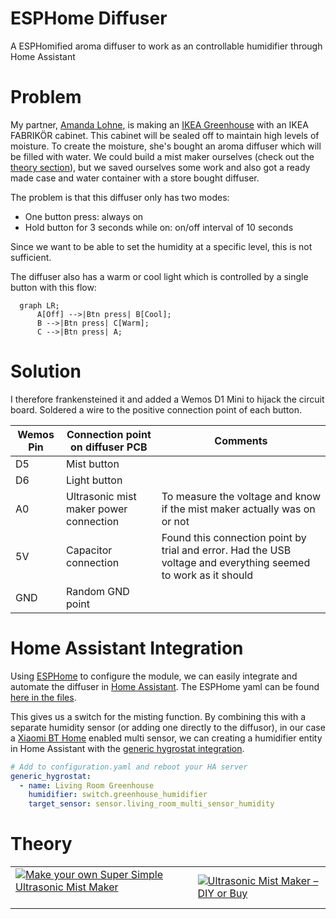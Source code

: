 # ESPHome Diffuser

A ESPHomified aroma diffuser to work as an controllable humidifier through Home Assistant

# Problem

My partner, [Amanda Lohne](https://amandalohne.com/), is making an [IKEA Greenhouse](https://www.reddit.com/r/IkeaGreenhouseClub/) with an IKEA FABRIKÖR cabinet. This cabinet will be sealed off to maintain high levels of moisture. To create the moisture, she's bought an aroma diffuser which will be filled with water. We could build a mist maker ourselves (check out the [theory section](https://github.com/petrepa/ESPHome-Diffuser/blob/main/README.md#theory)), but we saved ourselves some work and also got a ready made case and water container with a store bought diffuser.

The problem is that this diffuser only has two modes:
- One button press: always on
- Hold button for 3 seconds while on: on/off interval of 10 seconds

Since we want to be able to set the humidity at a specific level, this is not sufficient. 

The diffuser also has a warm or cool light which is controlled by a single button with this flow:
```mermaid
  graph LR;
      A[Off] -->|Btn press| B[Cool];
      B -->|Btn press| C[Warm];
      C -->|Btn press| A;
```

# Solution

I therefore frankensteined it and added a Wemos D1 Mini to hijack the circuit board. Soldered a wire to the positive connection point of each button.

| Wemos Pin | Connection point on diffuser PCB       | Comments  |
|-----------|----------------------------------------|-----------|
| D5        | Mist button                            |           |
| D6        | Light button                           |           |
| A0        | Ultrasonic mist maker power connection | To measure the voltage and know if the mist maker actually was on or not | 
| 5V        | Capacitor connection                   | Found this connection point by trial and error. Had the USB voltage and everything seemed to work as it should |
| GND       | Random GND point                       |    | 

# Home Assistant Integration
Using [ESPHome](https://esphome.io/) to configure the module, we can easily integrate and automate the diffuser in [Home Assistant](https://www.home-assistant.io/). The ESPHome yaml can be found [here in the files](https://github.com/petrepa/ESPHome-Diffuser/blob/main/greenhouse-humidifier.yaml).

This gives us a switch for the misting function. By combining this with a separate humidity sensor (or adding one directly to the diffusor), in our case a [Xiaomi BT Home](https://bthome.io/) enabled multi sensor, we can creating a humidifier entity in Home Assistant with the [generic hygrostat integration](https://www.home-assistant.io/integrations/generic_hygrostat/). 

```yaml
# Add to configuration.yaml and reboot your HA server
generic_hygrostat:
  - name: Living Room Greenhouse
    humidifier: switch.greenhouse_humidifier
    target_sensor: sensor.living_room_multi_sensor_humidity

```

# Theory
|   |   |
|---|---|
| [![Make your own Super Simple Ultrasonic Mist Maker](https://img.youtube.com/vi/OOZi3QnnDCo/0.jpg)](https://www.youtube.com/watch?v=OOZi3QnnDCo&ab_channel=GreatScott%21) | [![Ultrasonic Mist Maker – DIY or Buy](https://img.youtube.com/vi/aKhPj7uFD0Y/0.jpg)](https://www.youtube.com/watch?v=aKhPj7uFD0Y&ab_channel=GreatScott%21) |



